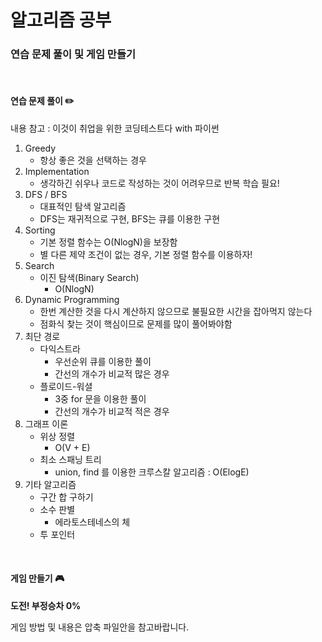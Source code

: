 # 알고리즘 공부
### 연습 문제 풀이 및 게임 만들기

</br>

#### 연습 문제 풀이 ✏️
내용 참고 : 이것이 취업을 위한 코딩테스트다 with 파이썬


1. Greedy
   * 항상 좋은 것을 선택하는 경우   
2. Implementation
   * 생각하긴 쉬우나 코드로 작성하는 것이 어려우므로 반복 학습 필요!   
3. DFS / BFS
   * 대표적인 탐색 알고리즘
   * DFS는 재귀적으로 구현, BFS는 큐를 이용한 구현
4. Sorting
   * 기본 정렬 함수는 O(NlogN)을 보장함
   * 별 다른 제약 조건이 없는 경우, 기본 정렬 함수를 이용하자!   
5. Search
   * 이진 탐색(Binary Search)
     - O(NlogN)   
6. Dynamic Programming
   * 한번 계산한 것을 다시 계산하지 않으므로 불필요한 시간을 잡아먹지 않는다
   * 점화식 찾는 것이 핵심이므로 문제를 많이 풀어봐야함   
7. 최단 경로
   * 다익스트라
     - 우선순위 큐를 이용한 풀이
     - 간선의 개수가 비교적 많은 경우
   * 플로이드-워셜
     - 3중 for 문을 이용한 풀이
     - 간선의 개수가 비교적 적은 경우   
8. 그래프 이론
   * 위상 정렬
     - O(V + E)
   * 최소 스패닝 트리
     - union, find 를 이용한 크루스칼 알고리즘 : O(ElogE)   
9. 기타 알고리즘
   * 구간 합 구하기
   * 소수 판별
     - 에라토스테네스의 체
   * 투 포인터

</br>

#### 게임 만들기 🎮
**도전! 부정승차 0%**


게임 방법 및 내용은 압축 파일안을 참고바랍니다.
